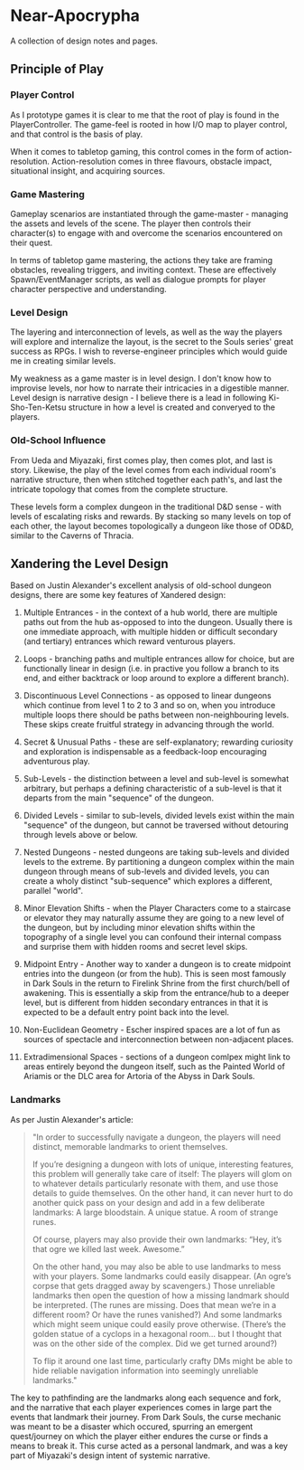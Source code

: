 # Near-Apocrypha
A collection of design notes and pages.

## Principle of Play

### Player Control
As I prototype games it is clear to me that the root of play is found in the PlayerController. The game-feel is rooted in how I/O map to player control, and that control is the basis of play. 

When it comes to tabletop gaming, this control comes in the form of action-resolution. Action-resolution comes in three flavours, obstacle impact, situational insight, and acquiring sources.

### Game Mastering
Gameplay scenarios are instantiated through the game-master - managing the assets and levels of the scene. The player then controls their character(s) to engage with and overcome the scenarios encountered on their quest.

In terms of tabletop game mastering, the actions they take are framing obstacles, revealing triggers, and inviting context. These are effectively Spawn/EventManager scripts, as well as dialogue prompts for player character perspective and understanding.

### Level Design
The layering and interconnection of levels, as well as the way the players will explore and internalize the layout, is the secret to the Souls series' great success as RPGs. I wish to reverse-engineer principles which would guide me in creating similar levels.

My weakness as a game master is in level design. I don't know how to improvise levels, nor how to narrate their intricacies in a digestible manner. Level design is narrative design - I believe there is a lead in following Ki-Sho-Ten-Ketsu structure in how a level is created and converyed to the players. 

### Old-School Influence
From Ueda and Miyazaki, first comes play, then comes plot, and last is story. Likewise, the play of the level comes from each individual room's narrative structure, then when stitched together each path's, and last the intricate topology that comes from the complete structure. 

These levels form a complex dungeon in the traditional D&D sense - with levels of escalating risks and rewards. By stacking so many levels on top of each other, the layout becomes topologically a dungeon like those of OD&D, similar to the Caverns of Thracia.

## Xandering the Level Design
Based on Justin Alexander's excellent analysis of old-school dungeon designs, there are some key features of Xandered design:

1. Multiple Entrances - in the context of a hub world, there are multiple paths out from the hub as-opposed to into the dungeon. Usually there is one immediate approach, with multiple hidden or difficult secondary (and tertiary) entrances which reward venturous players.

2. Loops - branching paths and multiple entrances  allow for choice, but are functionally linear in design (i.e. in practive you follow a branch to its end, and either backtrack or loop around to explore a different branch). 

3. Discontinuous Level Connections - as opposed to linear dungeons which continue from level 1 to 2 to 3 and so on, when you introduce multiple loops there should be paths between non-neighbouring levels. These skips create fruitful strategy in advancing through the world.

4. Secret & Unusual Paths - these are self-explanatory; rewarding curiosity and exploration is indispensable as a feedback-loop encouraging adventurous play.

5. Sub-Levels - the distinction between a level and sub-level is somewhat arbitrary, but perhaps a defining characteristic of a sub-level is that it departs from the main "sequence" of the dungeon. 

6. Divided Levels - similar to sub-levels, divided levels exist within the main "sequence" of the dungeon, but cannot be traversed without detouring through levels above or below.

7. Nested Dungeons - nested dungeons are taking sub-levels and divided levels to the extreme. By partitioning a dungeon complex within the main dungeon through means of sub-levels and divided levels, you can create a wholy distinct "sub-sequence" which explores a different, parallel "world".

8. Minor Elevation Shifts - when the Player Characters come to a staircase or elevator they may naturally assume they are going to a new level of the dungeon, but by including minor elevation shifts within the topography of a single level you can confound their internal compass and surprise them with hidden rooms and secret level skips.

9. Midpoint Entry - Another way to xander a dungeon is to create midpoint entries into the dungeon (or from the hub). This is seen most famously in Dark Souls in the return to Firelink Shrine from the first church/bell of awakening. This is essentially a skip from the entrance/hub to a deeper level, but is different from hidden secondary entrances in that it is expected to be a default entry point back into the level.

10. Non-Euclidean Geometry - Escher inspired spaces are a lot of fun as sources of spectacle and interconnection between non-adjacent places. 

11. Extradimensional Spaces - sections of a dungeon comlpex might link to areas entirely beyond the dungeon itself, such as the Painted World of Ariamis or the DLC area for Artoria of the Abyss in Dark Souls.

### Landmarks

As per Justin Alexander's article:

<blockquote>
"In order to successfully navigate a dungeon, the players will need distinct, memorable landmarks to orient themselves.  

If you’re designing a dungeon with lots of unique, interesting features, this problem will generally take care of itself: The players will glom on to whatever details particularly resonate with them, and use those details to guide themselves. On the other hand, it can never hurt to do another quick pass on your design and add in a few deliberate landmarks: A large bloodstain. A unique statue. A room of strange runes.  

Of course, players may also provide their own landmarks: “Hey, it’s that ogre we killed last week. Awesome.”  

On the other hand, you may also be able to use landmarks to mess with your players. Some landmarks could easily disappear. (An ogre’s corpse that gets dragged away by scavengers.) Those unreliable landmarks then open the question of how a missing landmark should be interpreted. (The runes are missing. Does that mean we’re in a different room? Or have the runes vanished?) And some landmarks which might seem unique could easily prove otherwise. (There’s the golden statue of a cyclops in a hexagonal room… but I thought that was on the other side of the complex. Did we get turned around?)  

To flip it around one last time, particularly crafty DMs might be able to hide reliable navigation information into seemingly unreliable landmarks."  
</blockquote>

The key to pathfinding are the landmarks along each sequence and fork, and the narrative that each player experiences comes in large part the events that landmark their journey. From Dark Souls, the curse mechanic was meant to be a disaster which occured, spurring an emergent quest/journey on which the player either endures the curse or finds a means to break it. This curse acted as a personal landmark, and was a key part of Miyazaki's design intent of systemic narrative.